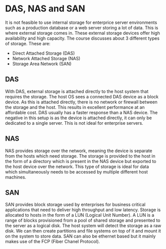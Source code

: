# DAS, NAS and SAN
It is not feasible to use internal storage for enterprice server environments such as a production database or a web server storing a lot of data. This is where external storage comes in. These external storage devices offer high availability and high capacity. The course discusses about 3 different types of storage. These are:
- Direct Attached Storage (DAS)
- Network Attached Storage (NAS)
- Storage Area Network (SAN)

## DAS
With DAS, external storage is attached directly to the host system that requires the storage. The host OS sees a connected DAS device as a block device. As this is attached directly, there is no network or firewall between the storage and the host. This results in excellent performance at an affordable cost. DAS usually has a faster response than a NAS device. The negative in this setup is as the device is attached directly, it can only be dedicated to a single server. This is not ideal for enterprise servers.

## NAS
NAS provides storage over the network, meaning the device is separate from the hosts which need storage. The storage is provided to the host in the form of a directory which is present in the NAS device but exported to the host device over the network. This type of storage is ideal for data which simultaneously needs to be accessed by multiple different host machines. 

## SAN
SAN provides block storage used by enterprises for business critical applications that need to deliver high throughput and low latency. Storage is allocated to hosts in the form of a LUN (Logical Unit Number). A LUN is a range of blocks provisioned from a pool of shared storage and presented to the server as a logical disk. The host system will detect the storage as a raw disk. We can then create partitions and file systems on top of it and mount it on the system to store data. SAN can also be ethernet based but it mainly makes use of the FCP (Fiber Chanel Protocol).